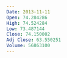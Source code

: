 ```yaml
---
Date: 2013-11-11
Open: 74.284286
High: 74.524284
Low: 73.487144
Close: 74.150002
Adj Close: 63.550251
Volume: 56863100
---
```


